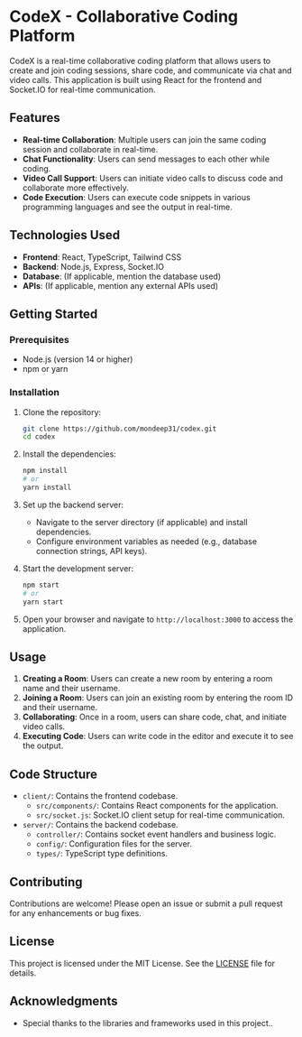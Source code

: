 # CodeX - Collaborative Coding Platform

CodeX is a real-time collaborative coding platform that allows users to create and join coding sessions, share code, and communicate via chat and video calls. This application is built using React for the frontend and Socket.IO for real-time communication.

## Features

- **Real-time Collaboration**: Multiple users can join the same coding session and collaborate in real-time.
- **Chat Functionality**: Users can send messages to each other while coding.
- **Video Call Support**: Users can initiate video calls to discuss code and collaborate more effectively.
- **Code Execution**: Users can execute code snippets in various programming languages and see the output in real-time.

## Technologies Used

- **Frontend**: React, TypeScript, Tailwind CSS
- **Backend**: Node.js, Express, Socket.IO
- **Database**: (If applicable, mention the database used)
- **APIs**: (If applicable, mention any external APIs used)

## Getting Started

### Prerequisites

- Node.js (version 14 or higher)
- npm or yarn

### Installation

1. Clone the repository:

   ```bash
   git clone https://github.com/mondeep31/codex.git
   cd codex
   ```

2. Install the dependencies:

   ```bash
   npm install
   # or
   yarn install
   ```

3. Set up the backend server:

   - Navigate to the server directory (if applicable) and install dependencies.
   - Configure environment variables as needed (e.g., database connection strings, API keys).

4. Start the development server:

   ```bash
   npm start
   # or
   yarn start
   ```

5. Open your browser and navigate to `http://localhost:3000` to access the application.

## Usage

1. **Creating a Room**: Users can create a new room by entering a room name and their username.
2. **Joining a Room**: Users can join an existing room by entering the room ID and their username.
3. **Collaborating**: Once in a room, users can share code, chat, and initiate video calls.
4. **Executing Code**: Users can write code in the editor and execute it to see the output.

## Code Structure

- `client/`: Contains the frontend codebase.
  - `src/components/`: Contains React components for the application.
  - `src/socket.js`: Socket.IO client setup for real-time communication.
- `server/`: Contains the backend codebase.
  - `controller/`: Contains socket event handlers and business logic.
  - `config/`: Configuration files for the server.
  - `types/`: TypeScript type definitions.

## Contributing

Contributions are welcome! Please open an issue or submit a pull request for any enhancements or bug fixes.

## License

This project is licensed under the MIT License. See the [LICENSE](LICENSE) file for details.

## Acknowledgments

- Special thanks to the libraries and frameworks used in this project..
